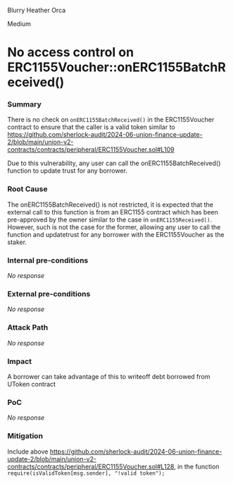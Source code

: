 Blurry Heather Orca

Medium

# No access control on ERC1155Voucher::onERC1155BatchReceived()

### Summary

There is no check on `onERC1155BatchReceived()` in the ERC1155Voucher contract to ensure that the caller is a valid token similar to https://github.com/sherlock-audit/2024-06-union-finance-update-2/blob/main/union-v2-contracts/contracts/peripheral/ERC1155Voucher.sol#L109

Due to this vulnerability, any user can call the onERC1155BatchReceived() function to update trust for any borrower.



### Root Cause

The onERC1155BatchReceived() is not restricted, it is expected that the external call to this function is from an ERC1155 contract which has been pre-approved by the owner similar to the case in `onERC1155Received()`. However, such is not the case for the former, allowing any user to call the function and updatetrust for any borrower with the ERC1155Voucher as the staker.

### Internal pre-conditions

_No response_

### External pre-conditions

_No response_

### Attack Path

_No response_

### Impact

A borrower can take advantage of this to writeoff debt borrowed from UToken contract

### PoC

_No response_

### Mitigation

Include above https://github.com/sherlock-audit/2024-06-union-finance-update-2/blob/main/union-v2-contracts/contracts/peripheral/ERC1155Voucher.sol#L128, in the function `require(isValidToken[msg.sender], "!valid token");`